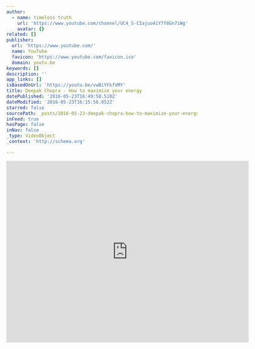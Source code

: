 ```yaml
---
author:
  - name: timeless truth
    url: 'https://www.youtube.com/channel/UC4_S-CIajuo4iY7f8Gn7iWg'
    avatar: {}
related: []
publisher:
  url: 'https://www.youtube.com/'
  name: YouTube
  favicon: 'https://www.youtube.com/favicon.ico'
  domain: youtu.be
keywords: []
description: ''
app_links: []
isBasedOnUrl: 'https://youtu.be/vwBiYFkfVMY'
title: Deepak Chopra - How to maximize your energy
datePublished: '2016-05-23T16:49:58.510Z'
dateModified: '2016-05-23T16:15:56.052Z'
starred: false
sourcePath: _posts/2016-05-23-deepak-chopra-how-to-maximize-your-energy.md
inFeed: true
hasPage: false
inNav: false
_type: VideoObject
_context: 'http://schema.org'

---
```

<iframe src="https://cdn.embedly.com/widgets/media.html?src=https%3A%2F%2Fwww.youtube.com%2Fembed%2FvwBiYFkfVMY%3Ffeature%3Doembed&amp;url=http%3A%2F%2Fwww.youtube.com%2Fwatch%3Fv%3DvwBiYFkfVMY&amp;image=https%3A%2F%2Fi.ytimg.com%2Fvi%2FvwBiYFkfVMY%2Fhqdefault.jpg&amp;key=b7d04c9b404c499eba89ee7072e1c4f7&amp;type=text%2Fhtml&amp;schema=youtube" width="640" height="480" scrolling="no" frameborder="0" allowfullscreen="" style=""></iframe>